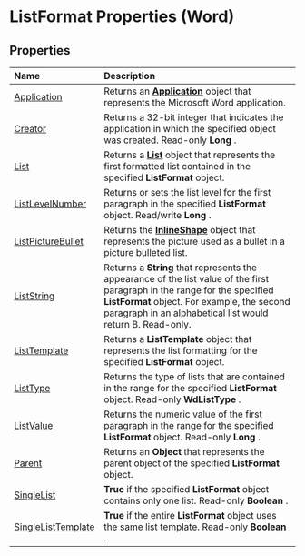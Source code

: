 
# ListFormat Properties (Word)

## Properties



|**Name**|**Description**|
|:-----|:-----|
|[Application](42278377-deaa-92b2-8252-90ccf91f01ac.md)|Returns an  **[Application](d1cf6f8f-4e88-bf01-93b4-90a83f79cb44.md)** object that represents the Microsoft Word application.|
|[Creator](523ef2e1-9119-bca1-324b-ab470bb7f6a1.md)|Returns a 32-bit integer that indicates the application in which the specified object was created. Read-only  **Long** .|
|[List](e320f0b9-d19c-34d4-b215-395312eadf73.md)|Returns a  **[List](2c3dae28-447a-af48-2966-e19ae75ab6c2.md)** object that represents the first formatted list contained in the specified **ListFormat** object.|
|[ListLevelNumber](004c1823-56dd-7a7c-2b0c-8654f0313465.md)|Returns or sets the list level for the first paragraph in the specified  **ListFormat** object. Read/write **Long** .|
|[ListPictureBullet](b94322ca-ec3a-9aa7-6aa8-db2af124034e.md)|Returns the  **[InlineShape](a8fd110a-4aa7-c4b9-1559-32022787d955.md)** object that represents the picture used as a bullet in a picture bulleted list.|
|[ListString](b426ab7b-158a-0ae8-7c02-d71ef6a84263.md)|Returns a  **String** that represents the appearance of the list value of the first paragraph in the range for the specified **ListFormat** object. For example, the second paragraph in an alphabetical list would return B. Read-only.|
|[ListTemplate](778f4b21-575c-b6b1-768a-735c4730ae13.md)|Returns a  **ListTemplate** object that represents the list formatting for the specified **ListFormat** object.|
|[ListType](6a6cf33b-d1a7-25f8-2fe0-ab98760c424e.md)|Returns the type of lists that are contained in the range for the specified  **ListFormat** object. Read-only **WdListType** .|
|[ListValue](58c07741-b59f-60c0-bff1-0a63eb61847c.md)|Returns the numeric value of the first paragraph in the range for the specified  **ListFormat** object. Read-only **Long** .|
|[Parent](3eb82748-6dd7-2029-e7f3-9b807bc3c7cc.md)|Returns an  **Object** that represents the parent object of the specified **ListFormat** object.|
|[SingleList](b2ec4d04-bc2b-b369-b213-f7e25ca894a4.md)| **True** if the specified **ListFormat** object contains only one list. Read-only **Boolean** .|
|[SingleListTemplate](9f02aa2f-c855-b117-c031-d03bac3d5f53.md)| **True** if the entire **ListFormat** object uses the same list template. Read-only **Boolean** .|
